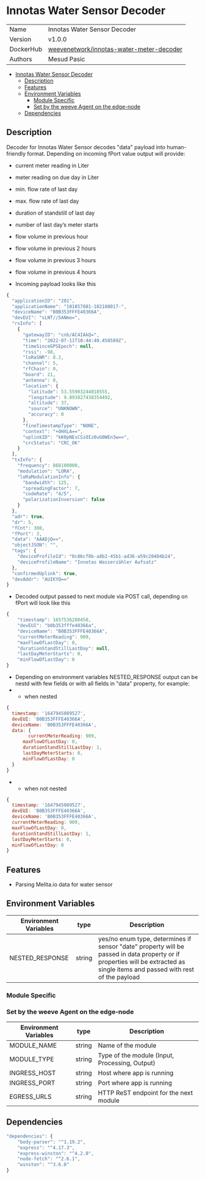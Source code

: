 # Innotas Water Sensor Decoder

|  |  |
| --- | --- |
| Name | Innotas Water Sensor Decoder |
| Version | v1.0.0 |
| DockerHub | [weevenetwork/innotas-water-meter-decoder](https://hub.docker.com/r/weevenetwork/innotas-water-meter-decoder) |
| Authors | Mesud Pasic |

- [Innotas Water Sensor Decoder](#Innotas-water-sensor-decoder)
  - [Description](#description)
  - [Features](#features)
  - [Environment Variables](#environment-variables)
    - [Module Specific](#module-specific)
    - [Set by the weeve Agent on the edge-node](#set-by-the-weeve-agent-on-the-edge-node)
  - [Dependencies](#dependencies)

## Description

Decoder for Innotas Water Sensor decodes "data" payload into human-friendly format. Depending on incoming fPort value output will provide:

- current meter reading in Liter
- meter reading on due day in Liter
- min. flow rate of last day
- max. flow rate of last day
- duration of standstill of last day
- number of last day’s meter starts
- flow volume in previous hour
- flow volume in previous 2 hours
- flow volume in previous 3 hours
- flow volume in previous 4 hours

- Incoming payload looks like this

```js
{
  "applicationID": "201",
  "applicationName": "101857881-102108017-",
  "deviceName": "B0B353FFFE40366A",
  "devEUI": "sLNT//5ANmo=",
  "rxInfo": [
    {
      "gatewayID": "cnb/AC4IAkQ=",
      "time": "2022-07-11T10:44:40.458589Z",
      "timeSinceGPSEpoch": null,
      "rssi": -98,
      "loRaSNR": 8.2,
      "channel": 5,
      "rfChain": 0,
      "board": 21,
      "antenna": 0,
      "location": {
        "latitude": 53.55903244018555,
        "longitude": 9.893827438354492,
        "altitude": 37,
        "source": "UNKNOWN",
        "accuracy": 0
      },
      "fineTimestampType": "NONE",
      "context": "+dHXLA==",
      "uplinkID": "kK0pNEsCSiOIz0uG0WEn3w==",
      "crcStatus": "CRC_OK"
    }
  ],
  "txInfo": {
    "frequency": 868100000,
    "modulation": "LORA",
    "loRaModulationInfo": {
      "bandwidth": 125,
      "spreadingFactor": 7,
      "codeRate": "4/5",
      "polarizationInversion": false
    }
  },
  "adr": true,
  "dr": 5,
  "fCnt": 300,
  "fPort": 3,
  "data": "AAADjQ==",
  "objectJSON": "",
  "tags": {
    "deviceProfileId": "0c86cf8b-a8b2-45b1-ad36-a59c20404b24",
    "deviceProfileName": "Innotas Wasserzähler Aufsatz"
  },
  "confirmedUplink": true,
  "devAddr": "AUIKYQ=="
}
```

- Decoded output passed to next module via POST call, depending on fPort will look like this

```js
{
	"timestamp": 1657536280458,
	"devEUI": "b0b353fffe40366a",
	"deviceName": "B0B353FFFE40366A",
	"currentMeterReading": 909,
	"maxFlowOfLastDay": 0,
	"durationStandStillLastDay": null,
	"lastDayMeterStarts": 0,
	"minFlowOfLastDay": 0
}

```

- Depending on environment variables NESTED_RESPONSE output can be nestd with few fields or with all fields in "data" property, for example:
- - when nested

```js
{
  timestamp: '1647945089527',
  devEUI: 'B0B353FFFE40366A',
  deviceName: 'B0B353FFFE40366A',
  data: {
    	currentMeterReading: 909,
      maxFlowOfLastDay: 0,
      durationStandStillLastDay: 1,
      lastDayMeterStarts: 0,
      minFlowOfLastDay: 0
  }
}
```

- - when not nested

```js
{
  timestamp: '1647945089527',
  devEUI: 'B0B353FFFE40366A',
  deviceName: 'B0B353FFFE40366A',
  currentMeterReading: 909,
  maxFlowOfLastDay: 0,
  durationStandStillLastDay: 1,
  lastDayMeterStarts: 0,
  minFlowOfLastDay: 0
}
```

## Features

- Parsing Melita.io data for water sensor

## Environment Variables

| Environment Variables | type | Description |
| --- | --- | --- |
| NESTED_RESPONSE | string | yes/no enum type, determines if sensor "date" property will be passed in data property or if properties will be extracted as single items and passed with rest of the payload |

### Module Specific

### Set by the weeve Agent on the edge-node

| Environment Variables | type   | Description               |
| --------------------- | ------ | ------------------------- |
| MODULE_NAME           | string | Name of the module        |
| MODULE_TYPE           | string | Type of the module (Input, Processing, Output)    |
| INGRESS_HOST          | string | Host where app is running |
| INGRESS_PORT          | string | Port where app is running |
| EGRESS_URLS           | string | HTTP ReST endpoint for the next module            |

## Dependencies

```js
"dependencies": {
    "body-parser": "^1.19.2",
    "express": "^4.17.3",
    "express-winston": "^4.2.0",
    "node-fetch": "^2.6.1",
    "winston": "^3.6.0"
}
```
